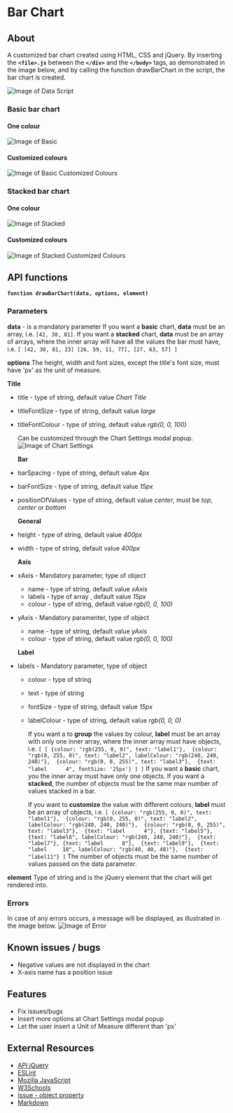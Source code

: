 # Bar Chart

## About
A customized bar chart created using HTML, CSS and jQuery.
By inserting the **`<file>.js`** between the **`</div>`** and the **`</body>`** tags, as demonstrated in the image below, and by calling the function drawBarChart in the script, the bar chart is created.

![Image of Data Script](./data/data-script.png)

### Basic bar chart

#### One colour
![Image of Basic](./data/test-basic.png)

#### Customized colours 
![Image of Basic Customized Colours](./data/test-basic-customized-colours.png)

### Stacked bar chart

#### One colour
![Image of Stacked](./data/test-stacked.png)

#### Customized colours 
![Image of Stacked Customized Colours](./data/test-stacked-customized-colours.png)

## API functions

**`function drawBarChart(data, options, element)`**

### Parameters

**data** - is a mandatory parameter
  If you want a **basic** chart, **data** must be an array, i.e. `[42, 30, 81]`.
  If you want a **stacked** chart, **data** must be an array of arrays, where the inner array will have all the values the bar must have, i.e.
    `[
        [42, 30, 81, 23]
        [26, 59, 11, 77],
        [27, 63, 57]
    ]`

**options**
  The height, width and font sizes, except the title's font size, must have 'px' as the unit of measure.
  
  **Title**
* title - type of string, default value *Chart Title*
* titleFontSize - type of string, default value *large*
* titleFontColour - type of string, default value *rgb(0, 0, 100)*

    Can be customized through the Chart Settings modal popup.
![Image of Chart Settings](./data/chart-settings.png)

  **Bar**
* barSpacing - type of string, default value *4px*
* barFontSize - type of string, default value *15px*
* positionOfValues - type of string, default value *center*, must be *top*, *center* or *bottom*

  **General**    
* height - type of string, default value *400px*
* width - type of string, default value *400px*

  **Axis**
* xAxis - Mandatory parameter, type of object
  - name - type of string, default value *xAxis*
  - labels - type of array , default value *15px*
  - colour - type of string, default value *rgb(0, 0, 100)*
* yAxis - Mandatory paramenter, type of object
  - name - type of string, default value *yAxis*
  - colour - type of string, default value *rgb(0, 0, 100)*

  **Label**
* labels - Mandatory parameter, type of object
  - colour - type of string
  - text - type of string
  - fontSize - type of string, default value *15px*
  - labelColour - type of string, default value *rgb(0, 0, 0)*

    If you want a to **group** the values by colour, **label** must be an array with only one inner array, where the inner array must have objects, i.e.
      `[
        [
          {colour: "rgb(255, 0, 0)", text: "label1"}, 
          {colour: "rgb(0, 255, 0)", text: "label2", labelColour: "rgb(240, 240, 240)"}, 
          {colour: "rgb(0, 0, 255)", text: "label3"}, 
          {text: "label      4", fontSize: '25px'}
        ]
      ]`
    If you want a **basic** chart, you the inner array must have only one objects.
    If you want a **stacked**, the number of objects must be the same max number of values stacked in a bar.

    If you want to **customize** the value with different colours, **label** must be an array of objects, i.e.
      `[
        {colour: "rgb(255, 0, 0)", text: "label1"}, 
        {colour: "rgb(0, 255, 0)", text: "label2", 
        labelColour: "rgb(240, 240, 240)"}, 
        {colour: "rgb(0, 0, 255)", text: "label3"}, 
        {text: "label      4"}, {text: "label5"}, 
        {text: "label6", labelColour: "rgb(240, 240, 240)"}, 
        {text: "label7"},
        {text: "label      8"}, 
        {text: "label9"}, 
        {text: "label     10", labelColour: "rgb(40, 40, 40)"}, 
        {text: "label11"}
      ]`
      The number of objects must be the same number of values passed on the data parameter.

**element**
  Type of string and is the jQuery element that the chart will get rendered into.

### Errors
In case of any errors occurs, a message will be displayed, as illustrated in the image below.
![Image of Error](./data/error.png)

## Known issues / bugs
* Negative values are not displayed in the chart
* X-axis name has a position issue

## Features
* Fix issues/bugs
* Insert more options at Chart Settings modal popup
* Let the user insert a Unit of Measure different than 'px'

## External Resources
* [API jQuery](https://api.jquery.com/)
* [ESLint](https://github.com/brackets-userland/brackets-eslint/issues/73)
* [Mozilla JavaScript](https://developer.mozilla.org/en-US/docs/Web/JavaScript/Reference)
* [W3Schools](https://www.w3schools.com/jsref)
* [Issue - object property](https://stackoverflow.com/questions/19301768/determine-if-the-object-has-a-property-and-value-in-javascript)
* [Markdown](https://guides.github.com/features/mastering-markdown/)
